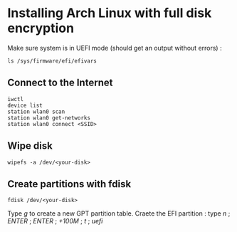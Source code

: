 # Installing Arch Linux with full disk encryption

Make sure system is in UEFI mode (should get an output without errors) :
```
ls /sys/firmware/efi/efivars
```
## Connect to the Internet
```
iwctl
device list
station wlan0 scan
station wlan0 get-networks
station wlan0 connect <SSID>
```

## Wipe disk
```
wipefs -a /dev/<your-disk>
```

## Create partitions with fdisk
```
fdisk /dev/<your-disk>
```
Type *g* to create a new GPT partition table.
Craete the EFI partition : type *n* ; *ENTER* ; *ENTER* ; *+100M* ; *t* ; *uefi*


```
```
```
```
```
```
```
```
```
```
